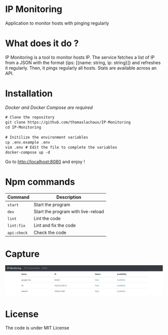 # IP Monitoring

Application to monitor hosts with pinging regularly

# What does it do ?

IP Monitoring is a tool to monitor hosts IP.
The service fetches a list of IP from a JSON with the format {ips: [{name: string, ip: string}]} and refreshes it regularly.
Then, it pings regularly all hosts. Stats are available across an API.

# Installation

_Docker and Docker Compose are required_

```
# Clone the repository
git clone https://github.com/thomaslachaux/IP-Monitoring
cd IP-Monitoring

# Initilize the environment variables
cp .env.example .env
vim .env # Edit the file to complete the variables
docker-compose up -d
```

Go to [http://localhost:8080](http://localhost:8080) and enjoy !

# Npm commands

| Command     | Description                        |
| ----------- | ---------------------------------- |
| `start`     | Start the program                  |
| `dev`       | Start the program with live-reload |
| `lint`      | Lint the code                      |
| `lint:fix`  | Lint and fix the code              |
| `api:check` | Check the code                     |

# Capture

![Capture](https://raw.githubusercontent.com/ThomasLachaux/IP-Monitoring/master/captures/capture1.jpg)

# License

The code is under MIT License
